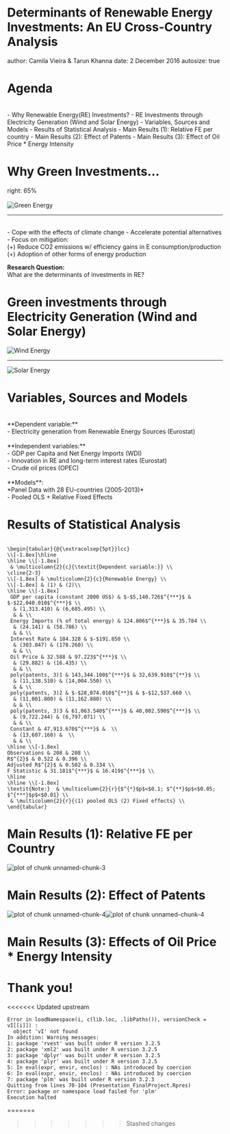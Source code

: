 Determinants of Renewable Energy Investments: An EU Cross-Country Analysis
========================================================
author: Camila Vieira & Tarun Khanna
date: 2 December 2016
autosize: true

Agenda
========================================================
<br>
- Why Renewable Energy(RE) Investments? 
- RE Investments through Electricity Generation (Wind and Solar Energy)
- Variables, Sources and Models
- Results of Statistical Analysis
- Main Results (1): Relative FE per country
- Main Results (2): Effect of Patents
- Main Results (3): Effect of Oil Price * Energy Intensity

Why Green Investments...
========================================================
right: 65%
<br>
<br>
![Green Energy](Renewable_Energy_on_the_Grid.png)

***
<br>
- Cope with the effects of climate change
- Accelerate potential alternatives
- Focus on mitigation: 
<br>(+) Reduce CO2 emissions w/ efficiency gains in E consumption/production
<br>(+) Adoption of other forms of energy production

**Research Question:**
<br>
What are the determinants of investments in RE?

Green investments through Electricity Generation (Wind and Solar Energy)
========================================================

![Wind Energy](WindEnergy_Gen.png)

***

![Solar Energy](SolarEnergy_Gen.png)


Variables, Sources and Models 
========================================================
<br>
**Dependent variable:**
<br> - Electricity generation from 
Renewable Energy Sources (Eurostat)
<br>
<br>
**Independent variables:** 
<br> - GDP per Capita and Net Energy Imports (WDI)
<br>- Innovation in RE and long-term interest rates (Eurostat)
<br>- Crude oil prices (OPEC)
<br>
<br>
**Models**:
<br>*Panel Data with 28 EU-countries (2005-2013)*
<br> - Pooled OLS + Relative Fixed Effects


Results of Statistical Analysis 
========================================================




```

\begin{tabular}{@{\extracolsep{5pt}}lcc} 
\\[-1.8ex]\hline 
\hline \\[-1.8ex] 
 & \multicolumn{2}{c}{\textit{Dependent variable:}} \\ 
\cline{2-3} 
\\[-1.8ex] & \multicolumn{2}{c}{Renewable Energy} \\ 
\\[-1.8ex] & (1) & (2)\\ 
\hline \\[-1.8ex] 
 GDP per capita (constant 2000 US$) & $-$5,140.726$^{***}$ & $-$22,040.010$^{***}$ \\ 
  & (1,313.410) & (6,685.495) \\ 
  & & \\ 
 Energy Imports (% of total energy) & 124.806$^{***}$ & 35.784 \\ 
  & (24.141) & (58.786) \\ 
  & & \\ 
 Interest Rate & 184.328 & $-$191.850 \\ 
  & (303.847) & (178.260) \\ 
  & & \\ 
 Oil Price & 32.588 & 97.223$^{***}$ \\ 
  & (29.882) & (16.435) \\ 
  & & \\ 
 poly(patents, 3)1 & 143,344.100$^{***}$ & 32,639.910$^{**}$ \\ 
  & (11,138.510) & (14,004.550) \\ 
  & & \\ 
 poly(patents, 3)2 & $-$28,074.010$^{**}$ & $-$12,537.660 \\ 
  & (11,001.800) & (11,162.880) \\ 
  & & \\ 
 poly(patents, 3)3 & 61,063.540$^{***}$ & 40,002.590$^{***}$ \\ 
  & (9,722.244) & (6,797.071) \\ 
  & & \\ 
 Constant & 47,913.670$^{***}$ &  \\ 
  & (13,607.160) &  \\ 
  & & \\ 
\hline \\[-1.8ex] 
Observations & 208 & 208 \\ 
R$^{2}$ & 0.522 & 0.396 \\ 
Adjusted R$^{2}$ & 0.502 & 0.334 \\ 
F Statistic & 31.181$^{***}$ & 16.419$^{***}$ \\ 
\hline 
\hline \\[-1.8ex] 
\textit{Note:}  & \multicolumn{2}{r}{$^{*}$p$<$0.1; $^{**}$p$<$0.05; $^{***}$p$<$0.01} \\ 
 & \multicolumn{2}{r}{(1) pooled OLS (2) Fixed effects} \\ 
\end{tabular} 
```

Main Results (1): Relative FE per Country
========================================================

![plot of chunk unnamed-chunk-3](Presentation_FinalProject-figure/unnamed-chunk-3-1.png)

Main Results (2): Effect of Patents
========================================================

![plot of chunk unnamed-chunk-4](Presentation_FinalProject-figure/unnamed-chunk-4-1.png)![plot of chunk unnamed-chunk-4](Presentation_FinalProject-figure/unnamed-chunk-4-2.png)

Main Results (3): Effects of Oil Price * Energy Intensity
========================================================



Thank you!
========================================================


<<<<<<< Updated upstream
```
Error in loadNamespace(i, c(lib.loc, .libPaths()), versionCheck = vI[[i]]) : 
  object 'vI' not found
In addition: Warning messages:
1: package 'rvest' was built under R version 3.2.5 
2: package 'xml2' was built under R version 3.2.5 
3: package 'dplyr' was built under R version 3.2.5 
4: package 'plyr' was built under R version 3.2.5 
5: In eval(expr, envir, enclos) : NAs introduced by coercion
6: In eval(expr, envir, enclos) : NAs introduced by coercion
7: package 'plm' was built under R version 3.2.3 
Quitting from lines 70-104 (Presentation_FinalProject.Rpres) 
Error: package or namespace load failed for 'plm'
Execution halted
```
=======
>>>>>>> Stashed changes
